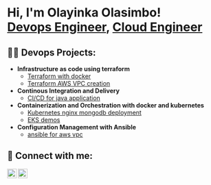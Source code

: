 <h1>Hi, I'm Olayinka Olasimbo! <br/><a href="https://github.com/donwaikay">Devops Engineer</a>, <a href="https://www.linkedin.com/in/olayinkaolasimbo/">Cloud Engineer</a>

<h2>👨‍💻 Devops Projects:</h2>

- <b>Infrastructure as code using terraform</b>
  - [Terraform with docker](https://github.com/donwaikay/terraform-docker)
  - [Terraform AWS VPC creation](https://github.com/donwaikay/terraform_vpc_creation)
- <b>Continous Integration and Delivery</b>
  - [CI/CD for java application](https://github.com/donwaikay/CICD_Java_gradle_application)
- <b>Containerization and Orchestration with docker and kubernetes</b>
  - [Kubernetes nginx mongodb deployment](https://github.com/donwaikay/kubernetes_nginx_mongodb)
  - [EKS demos](https://github.com/donwaikay/eks-demos)
- <b>Configuration Management with Ansible</b>
  - [ansible for aws vpc](https://github.com/donwaikay/ansible-aws-vpc)

<h2> 🤳 Connect with me:</h2>

[<img align="left" alt="JoshMadakor | Twitter" width="22px" src="https://cdn.jsdelivr.net/npm/simple-icons@v3/icons/twitter.svg" />][twitter]
[<img align="left" alt="JoshMadakor | LinkedIn" width="22px" src="https://cdn.jsdelivr.net/npm/simple-icons@v3/icons/linkedin.svg" />][linkedin]

[twitter]: https://twitter.com/donwaikay
[linkedin]: https://linkedin.com/in/olayinkaolasimbo

<!--
**joshmadakor1/joshmadakor1** is a ✨ _special_ ✨ repository because its `README.md` (this file) appears on your GitHub profile.

Here are some ideas to get you started:

- 🔭 I’m currently working on ...
- 🌱 I’m currently learning ...
- 👯 I’m looking to collaborate on ...
- 🤔 I’m looking for help with ...
- 💬 Ask me about ...
- 📫 How to reach me: ...
- 😄 Pronouns: ...
- ⚡ Fun fact: ...
-->
